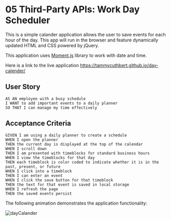 # 05 Third-Party APIs: Work Day Scheduler

This is a simple calander application allows the user to save events for each hour of the day. This app will run in the browser and feature dynamically updated HTML and CSS powered by jQuery.

This application uses [Moment.js](https://momentjs.com/) library to work with date and time.

Here is a link to the live application https://tammycuthbert.github.io/day-calender/

## User Story

```
AS AN employee with a busy schedule
I WANT to add important events to a daily planner
SO THAT I can manage my time effectively
```

## Acceptance Criteria

```
GIVEN I am using a daily planner to create a schedule
WHEN I open the planner
THEN the current day is displayed at the top of the calendar
WHEN I scroll down
THEN I am presented with timeblocks for standard business hours
WHEN I view the timeblocks for that day
THEN each timeblock is color coded to indicate whether it is in the past, present, or future
WHEN I click into a timeblock
THEN I can enter an event
WHEN I click the save button for that timeblock
THEN the text for that event is saved in local storage
WHEN I refresh the page
THEN the saved events persist
```

The following animation demonstrates the application functionality:

![dayCalander](https://user-images.githubusercontent.com/63136631/84235740-fc7edc00-aabb-11ea-8f3c-34cbcc6e6569.gif)

